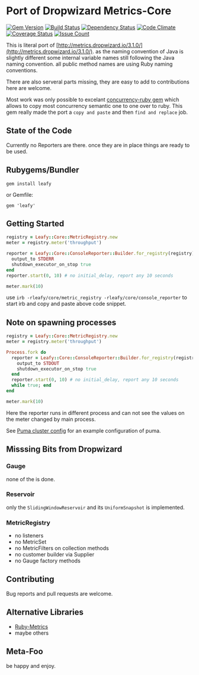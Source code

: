 [gem]: https://rubygems.org/gems/leafy
[travis]: https://travis-ci.org/leafy-metrics/leafy
[gemnasium]: https://gemnasium.com/leafy-metrics/leafy
[codeclimate]: https://codeclimate.com/github/leafy-metrics/leafy
[coveralls]: https://coveralls.io/r/leafy-metrics/leafy
[codeissues]: https://codeclimate.com/github/leafy-metrics/leafy

# Port of Dropwizard Metrics-Core

[![Gem Version](https://badge.fury.io/rb/leafy.svg)][gem]
[![Build Status](https://travis-ci.org/leafy-metrics/leafy.svg?branch=master)][travis]
[![Dependency Status](https://gemnasium.com/badges/github.com/leafy-metrics/leafy.svg)][gemnasium]
[![Code Climate](https://codeclimate.com/github/leafy-metrics/leafy/badges/gpa.svg)][codeclimate]
[![Coverage Status](https://coveralls.io/repos/github/leafy-metrics/leafy/badge.svg?branch=master)][coveralls]
[![Issue Count](https://codeclimate.com/github/leafy-metrics/leafy/badges/issue_count.svg)][codeissues]

This is literal port of [http://metrics.dropwizard.io/3.1.0/](http://metrics.dropwizard.io/3.1.0/). as the naming convention of Java is slightly different some internal variable names still following the Java naming convention. all public method names are using Ruby naming conventions.

There are also serveral parts missing, they are easy to add to contributions here are welcome.

Most work was only possible to excelant [concurrency-ruby gem](https://github.com/ruby-concurrency/concurrent-ruby) which allows to copy most concurrency semantic one to one over to ruby. This gem really made the port a `copy and paste` and then `find and replace` job.

## State of the Code

Currently no Reporters are there. once they are in place things are ready to be used.

## Rubygems/Bundler

```
gem install leafy
```

or Gemfile:
```
gem 'leafy'
```

## Getting Started


``` Ruby
registry = Leafy::Core::MetricRegistry.new
meter = registry.meter('throughput')

reporter = Leafy::Core::ConsoleReporter::Builder.for_registry(registry) do
  output_to STDERR
  shutdown_executor_on_stop true
end
reporter.start(0, 10) # no initial_delay, report any 10 seconds

meter.mark(10)

```

use `irb -rleafy/core/metric_registry -rleafy/core/console_reporter` to start irb and copy and paste above code snippet.

## Note on spawning processes

``` Ruby
registry = Leafy::Core::MetricRegistry.new
meter = registry.meter('throughput')

Process.fork do
  reporter = Leafy::Core::ConsoleReporter::Builder.for_registry(registry) do
    output_to STDOUT
    shutdown_executor_on_stop true
  end
  reporter.start(0, 10) # no initial_delay, report any 10 seconds
  while true; end
end

meter.mark(10)

```

Here the reporter runs in different process and can not see the values on the meter changed by main process.

See [Puma cluster config](puma.rb) for an example configuration of puma.

## Misssing Bits from Dropwizard

### Gauge

none of the is done.

### Reservoir

only the `SlidingWindowReservoir` and its `UniformSnapshot` is implemented.

### MetricRegistry

* no listeners
* no MetricSet
* no MetricFilters on collection methods
* no customer builder via Supplier
* no Gauge factory methods

## Contributing

Bug reports and pull requests are welcome.

## Alternative Libraries

* [Ruby-Metrics](https://github.com/johnewart/ruby-metrics)
* maybe others

## Meta-Foo

be happy and enjoy.
